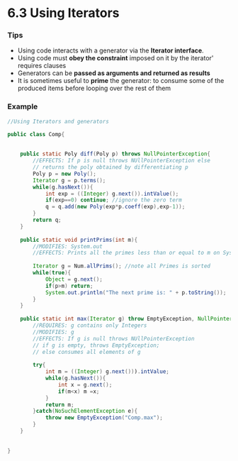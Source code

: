 6.3 Using Iterators
===

### Tips
- Using code interacts with a generator via the **Iterator interface**.
- Using code must **obey the constraint** imposed on it by the iterator' requires clauses
- Generators can be **passed as arguments and returned as results**
- It is sometimes useful to **prime** the generator: to consume some of the produced items before looping over the rest of them

### Example
``` java
//Using Iterators and generators

public class Comp{
	
	
	public static Poly diff(Poly p) throws NullPointerException{
		//EFFECTS: If p is null throws NUllPointerException else
		// returns the poly obtained by differentiating p
		Poly p = new Poly();
		Iterator g = p.terms();
		while(g.hasNext()){
			int exp = ((Integer) g.next()).intValue();
			if(exp==0) continue; //ignore the zero term
			q = q.add(new Poly(exp*p.coeff(exp),exp-1));
		}
		return q;
	}
	
	public static void printPrims(int m){
		//MODIFIES: System.out
		//EFFECTS: Prints all the primes less than or equal to m on System.out
		
		Iterator g = Num.allPrims(); //note all Primes is sorted
		while(true){
			Object = g.next();
			if(p>m) return;
			System.out.println("The next prime is: " + p.toString());
		}
	}
	
	public static int max(Iterator g) throw EmptyException, NullPointerException{
		//REQUIRES: g contains only Integers
		//MODIFIES: g
		//EFFECTS: If g is null throws NUllPointerException
		// if g is empty, throws EmptyException;
		// else consumes all elements of g
		
		try{
			int m = ((Integer) g.next())).intValue;
			while(g.hasNext()){
				int x = g.next();
				if(m<x) m =x;
			}
			return m;
		}catch(NoSuchElementException e){
			throw new EmptyException("Comp.max");
		}
	}
	
	
}

	
	